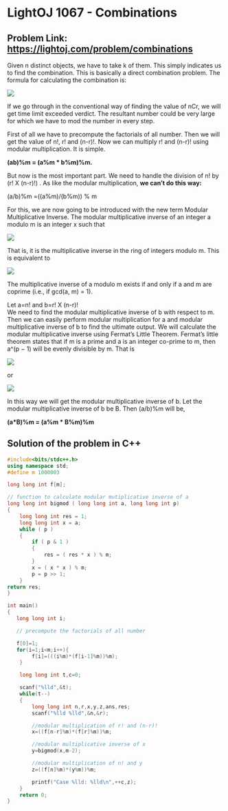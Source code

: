 # LightOJ 1067 - Combinations
## Problem Link: https://lightoj.com/problem/combinations


Given n distinct objects, we have to take k of them. This simply indicates us to find the combination. This is basically a direct combination problem. The formula for calculating the combination is:

![](https://imgur.com/8U0vBUb.png)

If we go through in the conventional way of finding the value of nCr, we will get time limit exceeded verdict. The resultant number could be very large for which we have to mod the number in every step.

First of all we have to precompute the factorials of all number. Then we will get the value of n!, r! and (n-r)!.
Now we can multiply r! and (n-r)! using modular multiplication. It is simple.

**(ab)%m = (a%m * b%m)%m.**

But now is the most important part. We need to handle the division of n! by (r! X (n-r)!) . As like the modular multiplication, **we can’t do this way:**

(a/b)%m =((a%m)/(b%m)) % m

For this, we are now going to be introduced with the new term Modular Multiplicative Inverse.
The modular multiplicative inverse of an integer a modulo m is an integer x such that

![](https://imgur.com/MfdZA5l.png)

That is, it is the multiplicative inverse in the ring of integers modulo m. This is equivalent to

![](https://imgur.com/AB0UAzW.png)

The multiplicative inverse of a modulo m exists if and only if a and m are coprime (i.e., if gcd(a, m) = 1).

Let a=n! and b=r! X (n-r)!<br>
We need to find the modular multiplicative inverse of b with respect to m. Then we can easily perform modular multiplication for a and modular multiplicative inverse of b to find the ultimate output.
We will calculate the modular multiplicative inverse using Fermat’s Little Theorem.
Fermat’s little theorem states that if m is a prime and a is an integer co-prime to m, then a^(p − 1) will be evenly divisible by m. That is

![](https://imgur.com/kokEHYt.png)

or

![](https://imgur.com/LiYg1Hb.png)

In this way we will get the modular multiplicative inverse of b. Let the modular multiplicative inverse of b be B.
Then (a/b)%m will be,

**(a*B)%m = (a%m * B%m)%m**

## **Solution of the problem in C++**
```cpp
#include<bits/stdc++.h>
using namespace std;
#define m 1000003

long long int f[m];

// function to calculate modular mutiplicative inverse of a
long long int bigmod ( long long int a, long long int p)
{
    long long int res = 1;
    long long int x = a;
    while ( p )
    {
        if ( p & 1 )
        {
            res = ( res * x ) % m;
        }
        x = ( x * x ) % m;
        p = p >> 1;
    }
return res;
}

int main()
{
   long long int i;

   // precompute the factorials of all number

   f[0]=1;
   for(i=1;i<m;i++){
        f[i]=(((i%m)*(f[i-1]%m))%m);
    }

    long long int t,c=0;

    scanf("%lld",&t);
    while(t--)
    {
        long long int n,r,x,y,z,ans,res;
        scanf("%lld %lld",&n,&r);

        //modular multiplication of r! and (n-r)!
        x=((f[n-r]%m)*(f[r]%m))%m;

        //modular multiplicative inverse of x
        y=bigmod(x,m-2);

        //modular multiplication of n! and y
        z=((f[n]%m)*(y%m))%m;

        printf("Case %lld: %lld\n",++c,z);
    }
    return 0;
}